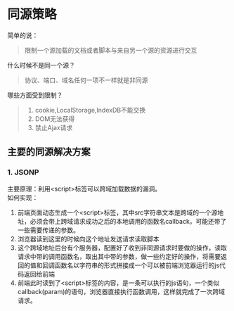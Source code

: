 # 同源策略
简单的说：
> 限制一个源加载的文档或者脚本与来自另一个源的资源进行交互

什么时候不是同一个源？
>协议、端口、域名任何一项不一样就是非同源

哪些方面受到限制？  
>1. cookie,LocalStorage,IndexDB不能交换
>2. DOM无法获得
>3. 禁止Ajax请求

## 主要的同源解决方案
### 1. JSONP
主要原理：利用<script\>标签可以跨域加载数据的漏洞。  
如何实现：
1. 前端页面动态生成一个<script\>标签，其中src字符串文本是跨域的一个源地址，必须会带上跨域请求成功之后的本地调用的函数名callback，可能还带了一些需要传递的参数。
2. 浏览器读到这里的时候向这个地址发送请求读取脚本
3. 这个跨域地址后台有个服务器，配置好了收到非同源请求时要做的操作，读取请求中带的调用函数名，取出其中带的参数，做一些约定好的操作，将需要返回的值和回调函数名以字符串的形式拼接成一个可以被前端浏览器运行的js代码返回给前端
4. 前端此时读到了<script\>标签的内容，是一条可以执行的js语句，一个类似callback(param)的语句，浏览器直接执行函数调用，这样就完成了一次跨域请求。

